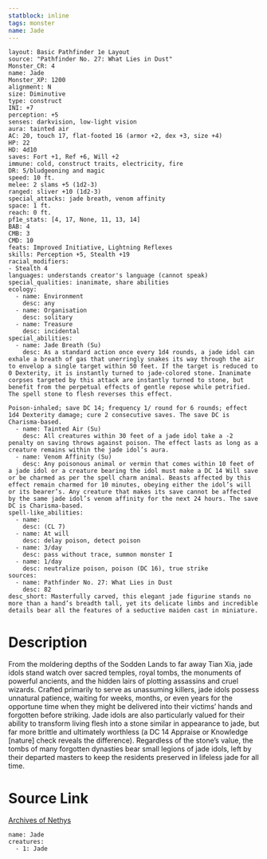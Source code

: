 ```yaml
---
statblock: inline
tags: monster
name: Jade
---
```

```statblock
layout: Basic Pathfinder 1e Layout
source: "Pathfinder No. 27: What Lies in Dust"
Monster_CR: 4
name: Jade
Monster_XP: 1200
alignment: N
size: Diminutive
type: construct
INI: +7
perception: +5
senses: darkvision, low-light vision
aura: tainted air
AC: 20, touch 17, flat-footed 16 (armor +2, dex +3, size +4)
HP: 22
HD: 4d10
saves: Fort +1, Ref +6, Will +2
immune: cold, construct traits, electricity, fire
DR: 5/bludgeoning and magic
speed: 10 ft.
melee: 2 slams +5 (1d2-3)
ranged: sliver +10 (1d2-3)
special_attacks: jade breath, venom affinity
space: 1 ft.
reach: 0 ft.
pf1e_stats: [4, 17, None, 11, 13, 14]
BAB: 4
CMB: 3
CMD: 10
feats: Improved Initiative, Lightning Reflexes
skills: Perception +5, Stealth +19
racial_modifiers:
- Stealth 4
languages: understands creator's language (cannot speak)
special_qualities: inanimate, share abilities
ecology:
  - name: Environment
    desc: any
  - name: Organisation
    desc: solitary
  - name: Treasure
    desc: incidental
special_abilities:
  - name: Jade Breath (Su)
    desc: As a standard action once every 1d4 rounds, a jade idol can exhale a breath of gas that unerringly snakes its way through the air to envelop a single target within 50 feet. If the target is reduced to 0 Dexterity, it is instantly turned to jade-colored stone. Inanimate corpses targeted by this attack are instantly turned to stone, but benefit from the perpetual effects of gentle repose while petrified. The spell stone to flesh reverses this effect.

Poison-inhaled; save DC 14; frequency 1/ round for 6 rounds; effect 1d4 Dexterity damage; cure 2 consecutive saves. The save DC is Charisma-based.
  - name: Tainted Air (Su)
    desc: All creatures within 30 feet of a jade idol take a -2 penalty on saving throws against poison. The effect lasts as long as a creature remains within the jade idol’s aura.
  - name: Venom Affinity (Su)
    desc: Any poisonous animal or vermin that comes within 10 feet of a jade idol or a creature bearing the idol must make a DC 14 Will save or be charmed as per the spell charm animal. Beasts affected by this effect remain charmed for 10 minutes, obeying either the idol’s will or its bearer’s. Any creature that makes its save cannot be affected by the same jade idol’s venom affinity for the next 24 hours. The save DC is Charisma-based.
spell-like_abilities:
  - name:
    desc: (CL 7)
  - name: At will
    desc: delay poison, detect poison
  - name: 3/day
    desc: pass without trace, summon monster I
  - name: 1/day
    desc: neutralize poison, poison (DC 16), true strike
sources:
  - name: Pathfinder No. 27: What Lies in Dust
    desc: 82
desc_short: Masterfully carved, this elegant jade figurine stands no more than a hand’s breadth tall, yet its delicate limbs and incredible details bear all the features of a seductive maiden cast in miniature.
```
# Description
From the moldering depths of the Sodden Lands to far away Tian Xia, jade idols stand watch over sacred temples, royal tombs, the monuments of powerful ancients, and the hidden lairs of plotting assassins and cruel wizards. Crafted primarily to serve as unassuming killers, jade idols possess unnatural patience, waiting for weeks, months, or even years for the opportune time when they might be delivered into their victims’ hands and forgotten before striking. Jade idols are also particularly valued for their ability to transform living flesh into a stone similar in appearance to jade, but far more brittle and ultimately worthless (a DC 14 Appraise or Knowledge [nature] check reveals the difference). Regardless of the stone’s value, the tombs of many forgotten dynasties bear small legions of jade idols, left by their departed masters to keep the residents preserved in lifeless jade for all time.
# Source Link
[Archives of Nethys](https://aonprd.com/MonsterDisplay.aspx?ItemName=Jade)
```encounter-table
name: Jade
creatures:
  - 1: Jade
```

